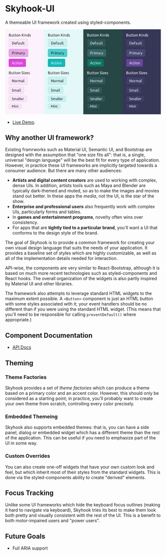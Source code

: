 # Skyhook-UI

A themeable UI framework created using styled-components.

![Themable Buttons](./docs/screenshots/buttons.png)

* [Live Demo](https://viridia.github.io/skyhook/storybook/index.html).

## Why another UI framework?

Existing framrworks such as Material UI, Semantic UI, and Bootstrap are designed with the
assumption that "one size fits all": that is, a single, universal "design language" will
be the best fit for every type of application. However, in practice these UI frameworks
are implicitly targeted towards a consumer audience. But there are many other audiences:

* **Artists and digital content creators** are used to working with complex, dense UIs. In addition,
  artists tools such as Maya and Blender are typically dark-themed and muted, so as to make the
  images and movies stand out better. In these apps the *media*, not the UI, is the star of the show.
* **Enterprise and professional users** also frequently work with complex UIs, particularly forms
  and tables.
* In **games and entertainment programs**, novelty often wins over consistency.
* For apps that are **tightly tied to a particular brand**, you'll want a UI that conforms to
  the design style of the brand.

The goal of Skyhook is to provide a common framework for creating your own visual design
language that suits the needs of your application. It provides a baseline set of styles which
are highly customizable, as well as all of the implementation details needed for interaction.

API-wise, the components are very similar to React-Bootstrap, although it is based on much
more recent technologies such as styled-components and React hooks. The overall organization
of the widgets is also partly inspired by Material UI and other libraries.

The framework also attempts to leverage standard HTML widgets to the maximum extent possible.
A ```<Button>``` component is just an HTML button with some styles associated with it; your event
handlers should be no different than if you were using the standard HTML widget. (This means
that you'll need to be responsible for calling ```preventDefault()``` where appropriate.)

## Component Documentation

* [API Docs](https://github.com/viridia/skyhook/blob/master/docs/Components.md)

## Theming

### Theme Factories

Skyhook provides a set of *theme factories* which can produce a theme based on a primary color
and an accent color. However, this should only be considered as a starting point; in practice,
you'll probably want to create your own theme from scratch, controlling every color precisely.

### Embedded Themeing

Skyhook also supports embedded themes: that is, you can have a side panel, dialog or embedded widget
which has a different theme than the rest of the application. This can be useful if you need
to emphasize part of the UI in some way.

### Custom Overrides

You can also create one-off widgets that have your own custom look and feel, but which inherit
most of their styles from the standard widgets. This is done via the styled-components ability
to create "derived" elements.

## Focus Tracking

Unlike some UI frameworks which hide the keyboard focus outlines (making it hard to navigate via
keyboard), Skyhook tries its best to make them look both pretty and visually consistent with the
rest of the UI. This is a benefit to both motor-impaired users and "power users".

## Future Goals

* Full ARIA support
